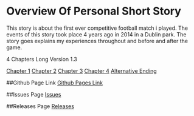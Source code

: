 # Overview Of Personal Short Story
This story is about the first ever competitive football match i played. The events of this story took place 4 years ago in 2014 in a Dublin park. The story goes explains my experiences throughout and before and after the game.

4 Chapters Long
Version 1.3

[Chapter 1](Chapter01.html)
[Chapter 2](Chapter02.html)
[Chapter 3](Chapter03.html)
[Chapter 4](Chapter04.html)
[Alternative Ending](AlternativeEnding.html)

##Github Page Link
[Github Pages Link](https://slatz.github.io/year3-story-2018/)

##Issues Page
[Issues](https://github.com/Slatz/year3-story-2018/issues)

##Releases Page
[Releases](https://github.com/Slatz/year3-story-2018/releases)
